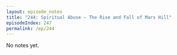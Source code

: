 ```yaml
---
layout: episode_notes
title: "244: Spiritual Abuse — The Rise and Fall of Mars Hill"
episodeIndex: 247
permalink: /ep/244
---
```

No notes yet.
